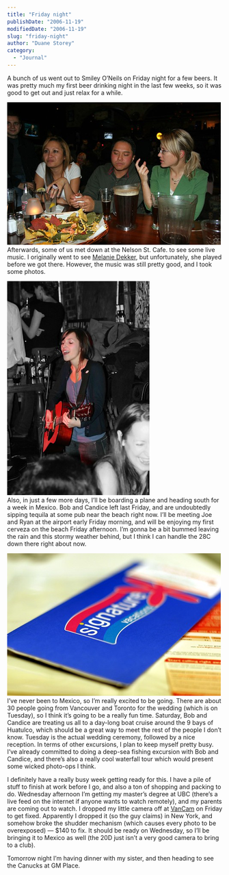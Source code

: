 ```yaml
---
title: "Friday night"
publishDate: "2006-11-19"
modifiedDate: "2006-11-19"
slug: "friday-night"
author: "Duane Storey"
category:
  - "Journal"
---
```


A bunch of us went out to Smiley O’Neils on Friday night for a few beers. It was pretty much my first beer drinking night in the last few weeks, so it was good to get out and just relax for a while.

  
[![Smiley O'Neils](_images/friday-night-1.jpg)](http://www.flickr.com/photos/duanestorey/300563866/)  
Afterwards, some of us met down at the Nelson St. Cafe. to see some live music. I originally went to see [Melanie Dekker](http://www.melaniedekker.com), but unfortunately, she played before we got there. However, the music was still pretty good, and I took some photos.

  
[![Music](_images/friday-night-2.jpg)](http://www.flickr.com/photos/duanestorey/300712464/)  
Also, in just a few more days, I’ll be boarding a plane and heading south for a week in Mexico. Bob and Candice left last Friday, and are undoubtedly sipping tequila at some pub near the beach right now. I’ll be meeting Joe and Ryan at the airport early Friday morning, and will be enjoying my first cerveza on the beach Friday afternoon. I’m gonna be a bit bummed leaving the rain and this stormy weather behind, but I think I can handle the 28C down there right about now.

[![trip](_images/friday-night-3.jpg)](http://www.flickr.com/photos/duanestorey/300605836/)  
I’ve never been to Mexico, so I’m really excited to be going. There are about 30 people going from Vancouver and Toronto for the wedding (which is on Tuesday), so I think it’s going to be a really fun time. Saturday, Bob and Candice are treating us all to a day-long boat cruise around the 9 bays of Huatulco, which should be a great way to meet the rest of the people I don’t know. Tuesday is the actual wedding ceremony, followed by a nice reception. In terms of other excursions, I plan to keep myself pretty busy. I’ve already committed to doing a deep-sea fishing excursion with Bob and Candice, and there’s also a really cool waterfall tour which would present some wicked photo-ops I think.

I definitely have a really busy week getting ready for this. I have a pile of stuff to finish at work before I go, and also a ton of shopping and packing to do. Wednesday afternoon I’m getting my master’s degree at UBC (there’s a live feed on the internet if anyone wants to watch remotely), and my parents are coming out to watch. I dropped my little camera off at [VanCam](http://www.vancam.com) on Friday to get fixed. Apparently I dropped it (so the guy claims) in New York, and somehow broke the shudder mechanism (which causes every photo to be overexposed) — $140 to fix. It should be ready on Wednesday, so I’ll be bringing it to Mexico as well (the 20D just isn’t a very good camera to bring to a club).

Tomorrow night I’m having dinner with my sister, and then heading to see the Canucks at GM Place.